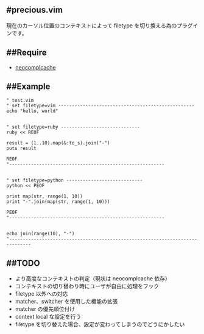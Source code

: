 #precious.vim
-------------

現在のカーソル位置のコンテキストによって filetype を切り換える為のプラグインです。


##Require
---------

* [neocomplcache](https://github.com/Shougo/neocomplcache.vim)


##Example
---------

```
" test.vim
" set filetype=vim --------------------------------------------------
echo "hello, world"


" set filetype=ruby -----------------------------
ruby << REOF

result = (1..10).map(&:to_s).join("-")
puts result

REOF
"---------------------------------------------------------


" set filetype=python ----------------------------
python << PEOF

print map(str, range(1, 10))
print "-".join(map(str, range(1, 10)))

PEOF
"---------------------------------------------------------


echo join(range(10), "-")
"------------------------------------------------------------------------------
```

##TODO
------

* より高度なコンテキストの判定（現状は neocomplcache 依存）
* コンテキストの切り替わり時にユーザが自由に処理をフック
* filetype 以外への対応
* matcher、switcher を使用した機能の拡張
* matcher の優先順位付け
* context local な設定を行う
* filetype を切り替えた場合、設定が変わってしまうのでどうにかしたい


